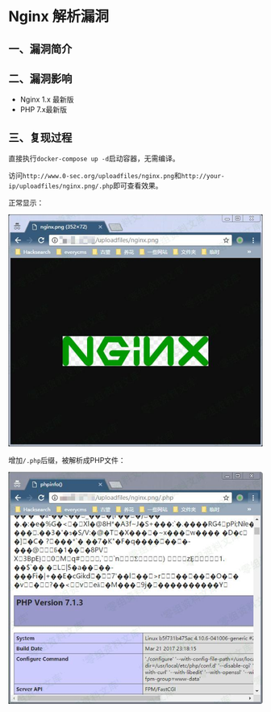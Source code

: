 Nginx 解析漏洞
==============

一、漏洞简介
------------

二、漏洞影响
------------

-   Nginx 1.x 最新版
-   PHP 7.x最新版

三、复现过程
------------

直接执行`docker-compose up -d`启动容器，无需编译。

访问`http://www.0-sec.org/uploadfiles/nginx.png`和`http://your-ip/uploadfiles/nginx.png/.php`即可查看效果。

正常显示：

![](./.resource/Nginx解析漏洞/media/rId24.jpg)

增加`/.php`后缀，被解析成PHP文件：

![](./.resource/Nginx解析漏洞/media/rId25.jpg)
